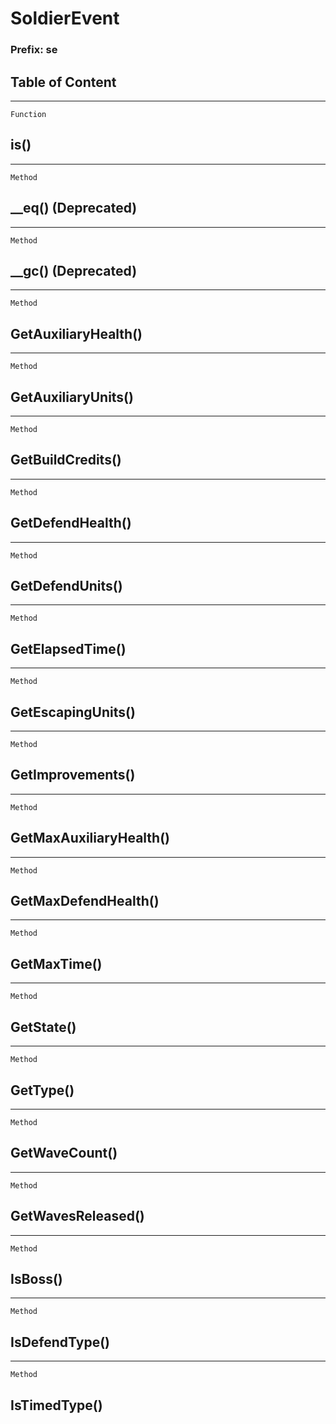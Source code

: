 SoldierEvent
============

### Prefix: se

Table of Content
---------------- 

<!-- toc -->

------------------------------------------------------------------------

`Function`

is()
----

------------------------------------------------------------------------

`Method`

\_\_eq() (Deprecated)
---------------------

------------------------------------------------------------------------

`Method`

\_\_gc() (Deprecated)
---------------------

------------------------------------------------------------------------

`Method`

GetAuxiliaryHealth()
--------------------

------------------------------------------------------------------------

`Method`

GetAuxiliaryUnits()
-------------------

------------------------------------------------------------------------

`Method`

GetBuildCredits()
-----------------

------------------------------------------------------------------------

`Method`

GetDefendHealth()
-----------------

------------------------------------------------------------------------

`Method`

GetDefendUnits()
----------------

------------------------------------------------------------------------

`Method`

GetElapsedTime()
----------------

------------------------------------------------------------------------

`Method`

GetEscapingUnits()
------------------

------------------------------------------------------------------------

`Method`

GetImprovements()
-----------------

------------------------------------------------------------------------

`Method`

GetMaxAuxiliaryHealth()
-----------------------

------------------------------------------------------------------------

`Method`

GetMaxDefendHealth()
--------------------

------------------------------------------------------------------------

`Method`

GetMaxTime()
------------

------------------------------------------------------------------------

`Method`

GetState()
----------

------------------------------------------------------------------------

`Method`

GetType()
---------

------------------------------------------------------------------------

`Method`

GetWaveCount()
--------------

------------------------------------------------------------------------

`Method`

GetWavesReleased()
------------------

------------------------------------------------------------------------

`Method`

IsBoss()
--------

------------------------------------------------------------------------

`Method`

IsDefendType()
--------------

------------------------------------------------------------------------

`Method`

IsTimedType()
-------------
